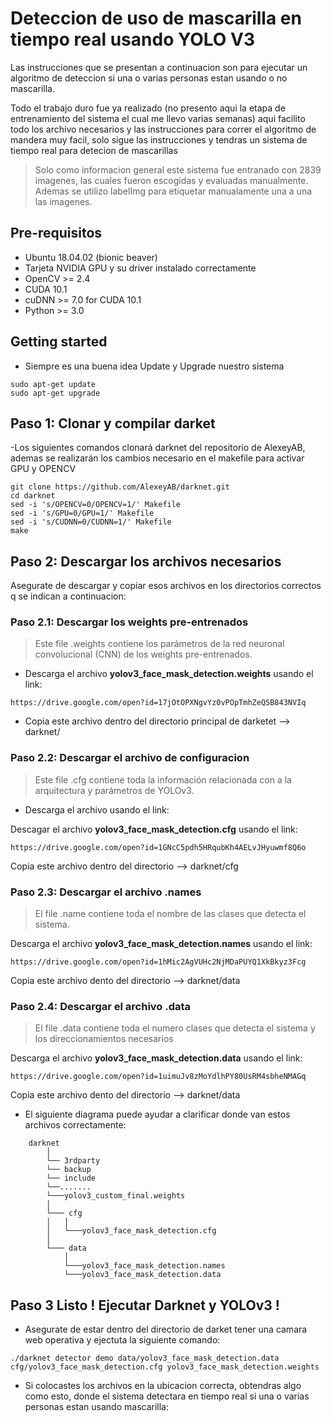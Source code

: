 # Deteccion de uso de mascarilla en tiempo real usando YOLO V3 

Las instrucciones que se presentan a continuacion son para ejecutar un algoritmo de deteccion si una o varias personas estan usando o no mascarilla. 

Todo el trabajo duro fue ya realizado (no presento aqui la etapa de entrenamiento del sistema el cual me llevo varias semanas) aqui facilito todo los archivo necesarios y las instrucciones para correr el algoritmo de mandera muy facil, solo sigue las instrucciones y tendras un sistema de tiempo real para detecion de mascarillas

>Solo como informacion general este sistema fue entranado con 2839 imagenes, las cuales fueron escogidas  y evaluadas manualmente. Ademas se utilizo labelImg para etiquetar manualamente una a una las imagenes.

## Pre-requisitos

* Ubuntu 18.04.02 (bionic beaver)
* Tarjeta NVIDIA GPU y su driver instalado correctamente
* OpenCV >= 2.4
* CUDA 10.1
* cuDNN >= 7.0 for CUDA 10.1
* Python >= 3.0

## Getting started
- Siempre es una buena idea Update y Upgrade nuestro sistema
 ```
sudo apt-get update 
sudo apt-get upgrade
 ```
## Paso 1: Clonar y compilar darket 
-Los siguientes comandos clonará darknet  del repositorio de AlexeyAB, ademas se realizarán los cambios necesario en el makefile para activar GPU y OPENCV  

```
git clone https://github.com/AlexeyAB/darknet.git
cd darknet
sed -i 's/OPENCV=0/OPENCV=1/' Makefile
sed -i 's/GPU=0/GPU=1/' Makefile
sed -i 's/CUDNN=0/CUDNN=1/' Makefile
make
```

## Paso 2: Descargar los archivos necesarios
Asegurate de descargar y copiar esos archivos en los directorios correctos q se indican a continuacion:

### Paso 2.1: Descargar los weights pre-entrenados

> Este file .weights contiene los parámetros de la red neuronal convolucional (CNN) de los weights pre-entrenados.

- Descarga el archivo **yolov3_face_mask_detection.weights** usando el link:
```
https://drive.google.com/open?id=17jOtOPXNgvYz0vPOpTmhZeQSB843NVIq
```
- Copia este archivo dentro del directorio principal de darketet --> darknet/


### Paso 2.2: Descargar el archivo de configuracion 

> Este file .cfg contiene toda la información relacionada con a la arquitectura y parámetros de YOLOv3.
- Descarga el archivo usando el link:

Descagar el archivo **yolov3_face_mask_detection.cfg** usando el link:
```
https://drive.google.com/open?id=1GNcC5pdh5HRqubKh4AELvJHyuwmf8Q6o
```
Copia este archivo dentro del directorio --> darknet/cfg

### Paso 2.3: Descargar el archivo .names 
>  El file .name contiene toda el nombre de las clases que detecta el sistema.

Descarga el archivo **yolov3_face_mask_detection.names** usando el link:
```
https://drive.google.com/open?id=1hMic2AgVUHc2NjMDaPUYQ1XkBkyz3Fcg
```
Copia este archivo dento del directorio   --> darknet/data

### Paso 2.4: Descargar el archivo .data 
>  El file .data contiene toda el numero clases que detecta el sistema y los direccionamientos necesarios

Descarga el archivo **yolov3_face_mask_detection.data** usando el link:
```
https://drive.google.com/open?id=1uimuJv8zMoYdlhPY80UsRM4sbheNMAGq
```
Copia este archivo dento del directorio   --> darknet/data


- El siguiente diagrama puede ayudar a clarificar donde van estos archivos correctamente:
```
    darknet
        │ 
        └── 3rdparty
        └── backup        
        └── include
        └──.......
        └───yolov3_custom_final.weights
        │ 
        └─── cfg
        │   │
        │   └───yolov3_face_mask_detection.cfg
        │   
        └─── data
            │
            └───yolov3_face_mask_detection.names
            └───yolov3_face_mask_detection.data
```
## Paso 3 Listo ! Ejecutar Darknet y YOLOv3 !
- Asegurate de estar dentro del directorio de darket  tener una camara web operativa y ejectuta la siguiente comando:

```
./darknet detector demo data/yolov3_face_mask_detection.data  cfg/yolov3_face_mask_detection.cfg yolov3_face_mask_detection.weights 
```
- Si colocastes los archivos en la ubicacion correcta, obtendras algo como esto, donde el sistema detectara en tiempo real si una o varias personas estan usando mascarilla:









